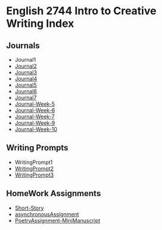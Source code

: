 # English 2744 Intro to Creative Writing Index

## Journals 
- Journal1
- [Journal2](Journal/Journal2)
- [Journal3](Journal/Journal3)
- [Journal4](Journal4)
- [Journal5](Journal5)
- [Journal6](Journal6)
- [Journal7](Journal7)
- [Journal-Week-5](Journal-Week-5)
- [Journal-Week-6](Journal-Week-6)
- [Journal-Week-7](Journal-Week-7)
- [Journal-Week-9](Journal-Week-9)
- [Journal-Week-10](Journal-Week-10)

## Writing Prompts
- WritingPrompt1 
- [WritingPrompt2](WritingPrompts/WritingPrompt2)
- [WritingPrompt3](WritingPrompts/WritingPrompt3)



## HomeWork Assignments
- [Short-Story](HomeworkAssignments/Short-Story)
- [asynchronousAssignment](HomeworkAssignments/asynchronousAssignment)
- [PoetryAssignment-MiniManuscript](PoetryAssignment-MiniManuscript)
